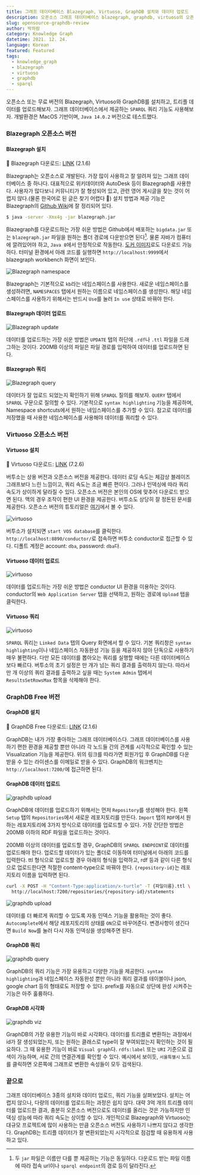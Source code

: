 ```yaml
---
title: 그래프 데이터베이스 Blazegraph, Virtuoso, GraphDB 설치와 데이터 업로드
description: 오픈소스 그래프 데이터베이스 blazegraph, graphdb, virtuoso의 오픈소스 버전을 설치하고, 데이터를 업로드 해보자. 더불어 `SPARQL`로 업로드된 데이터를 질의해보자.
slug: opensource-graphdb-review
author: 박하람
category: Knowledge Graph
datetime: 2021. 12. 24.
language: Korean
featured: Featured
tags:
  - knowledge_graph
  - blazegraph
  - virtuoso
  - graphdb
  - sparql
---
```


오픈소스 또는 무료 버전의 Blazegraph, Virtuoso와 GraphDB를 설치하고, 트리플 데이터를 업로드해보자. 그래프 데이터베이스에서 제공하는 `SPARQL` 쿼리 기능도 사용해보자. 개발환경은 MacOS 기반이며, `Java 14.0.2` 버전으로 테스트했다.

### Blazegraph 오픈소스 버전

#### Blazegraph 설치

<div class="note">

👀 Blazegraph 다운로드: [LINK](https://github.com/blazegraph/database/releases/tag/BLAZEGRAPH_2_1_6_RC) (2.1.6)

</div>

Blazegraph는 오픈소스로 개발된다. 가장 많이 사용하고 잘 알려져 있는 그래프 데이터베이스 중 하나다. 대표적으로 위키데이터와 AutoDesk 등이 Blazegraph를 사용한다. 사용자가 많다보니 커뮤니티가 잘 형성되어 있고, 관련 영어 게시글을 찾는 것이 어렵지 않다.(물론 한국어로 된 글은 찾기 어렵다 🥲) 설치 방법과 제공 기능은 Blazegraph의 [Github Wiki](https://github.com/blazegraph/database/wiki)에 잘 정리되어 있다.

```bash
$ java -server -Xmx4g -jar blazegraph.jar
```

Blazegraph를 다운로드하는 가장 쉬운 방법은 Github에서 배포하는 `bigdata.jar` 또는 `blazegraph.jar` 파일을 원하는 폴더 경로에 다운받으면 된다[^1]. 물론 자바가 컴퓨터에 깔려있어야 하고, `Java 8`에서 안정적으로 작동한다. [도커 이미지](https://github.com/lyrasis/docker-blazegraph)로도 다운로드 가능하다. 터미널 환경에서 아래 코드를 실행하면 `http://localhost:9999`에서 blazegraph workbench 화면이 보인다.

![Blazegraph namespace](/opensource-graphdb-review/blazegraph-namespace.png)

Blazegraph는 기본적으로 `kb`라는 네임스페이스를 사용한다. 새로운 네임스페이스를 생성하려면, `NAMESPACES` 탭에서 원하는 이름으로 네임스페이스를 생성한다. 해당 네임스페이스를 사용하기 위해서는 반드시 `Use`를 눌러 `In use` 상태로 바꿔야 한다.

#### Blazegraph 데이터 업로드

![Blazegraph update](/opensource-graphdb-review/blazegraph-update.png)

데이터를 업로드하는 가장 쉬운 방법은 `UPDATE` 탭의 하단에 `.rdf`나 `.ttl` 파일을 드래그하는 것이다. 200MB 이상의 파일은 파일 경로를 입력하여 데이터를 업로드하면 된다.

#### Blazegraph 쿼리

![Blazegraph query](/opensource-graphdb-review/blazegraph-query.png)

데이터가 잘 업로드 되었는지 확인하기 위해 `SPARQL` 질의를 해보자. `QUERY` 탭에서 `SPARQL` 구문으로 질의할 수 있다. 기본적으로 `syntax highlighting` 기능을 제공하며, Namespace shortcuts에서 원하는 네임스페이스를 추가할 수 있다. 참고로 데이터를 저장했을 때 사용한 네임스페이스를 사용해야 데이터를 쿼리할 수 있다.

### Virtuoso 오픈소스 버전

#### Virtuoso 설치

<div class="note">

👀 Virtuoso 다운로드: [LINK](https://github.com/openlink/virtuoso-opensource/releases/tag/v7.2.6.1) (7.2.6)

</div>

버투소는 상용 버전과 오픈소스 버전을 제공한다. 데이터 로딩 속도는 체감상 블레이즈그래프보다 느린 느낌이고, 쿼리 속도는 조금 빠른 편이다. 그러나 인덱싱에 따라 쿼리 속도가 상이하게 달라질 수 있다. 오픈소스 버전은 본인의 OS에 맞추어 다운로드 받으면 된다. 맥의 경우 조작이 편한 UI 환경을 제공한다. 버투소도 상당히 잘 정돈된 문서를 제공한다. 오픈소스 버전의 튜토리얼은 [여기](http://vos.openlinksw.com/owiki/wiki/VOS/)에서 볼 수 있다.

![virtuoso](/opensource-graphdb-review/virtuoso.png)

버투소가 설치되면 `start VOS database`를 클릭한다. `http://localhost:8890/conductor/`로 접속하면 버투소 conductor로 접근할 수 있다. 디폴트 계정은 account: `dba`, password: `dba`다.

#### Virtuoso 데이터 업로드

![virtuoso](/opensource-graphdb-review/virtuoso-upload.png)

데이터를 업로드하는 가장 쉬운 방법은 conductor UI 환경을 이용하는 것이다. conductor의 `Web Application Server` 탭을 선택하고, 원하는 경로에 `Upload` 탭을 클릭한다.

#### Virtuoso 쿼리

![virtuoso](/opensource-graphdb-review/virtuoso-query.png)

`SPARQL` 쿼리는 `Linked Data` 탭의 Query 화면에서 할 수 있다. 기본 쿼리창은 `syntax highlighting`이나 네임스페이스 자동완성 기능 등을 제공하지 않아 단독으로 사용하기 매우 불편하다. 다만 모든 데이터를 뽑아오는 쿼리를 실행할 때에는 다른 데이터베이스보다 빠르다. 버투소의 초기 설정은 만 개가 넘는 쿼리 결과를 출력하지 않는다. 따라서 만 개 이상의 쿼리 결과를 출력하고 싶을 때는 `System Admin` 탭에서 `ResultsSetRowsMax` 항목을 삭제해야 한다.

### GraphDB Free 버전

#### GraphDB 설치

<div class="note">

👀 GraphDB Free 다운로드: [LINK](https://graphdb.ontotext.com/) (2.1.6)

</div>

GraphDB는 내가 가장 좋아하는 그래프 데이터베이스다. 그래프 데이터베이스를 사용하기 편한 환경을 제공할 뿐만 아니라 각 노드들 간의 관계를 시각적으로 확인할 수 있는 Visualization 기능을 제공한다. 위의 링크를 따라가면 회원가입 후 GraphDB를 다운받을 수 있는 라이센스를 이메일로 받을 수 있다. GraphDB의 워크벤치는 `http://localhost:7200/`에 접근하면 된다.

#### GraphDB 데이터 업로드

![graphdb upload](/opensource-graphdb-review/graphdb-upload.png)

GraphDB에 데이터를 업로드하기 위해서는 먼저 `Repository`를 생성해야 한다. 왼쪽 `Setup` 탭의 `Repositories`에서 새로운 레포지토리를 만든다. `Import` 탭의 `RDF`에서 원하는 레포지토리에 3가지 방식으로 데이터를 업로드할 수 있다. 가장 간단한 방법은 200MB 이하의 RDF 파일을 업로드하는 것이다.

200MB 이상의 데이터를 업로드할 경우, GraphDB의 `SPARQL ENDPOINT`로 데이터를 업로드해야 한다. 업로드할 데이터가 있는 폴더로 이동하여 터미널에서 아래의 코드를 입력한다. ttl 형식으로 업로드할 경우 아래의 형식을 입력하고, rdf 등과 같이 다른 형식으로 업로드한다면 적절한 content-type으로 바꿔야 한다. `{repository-id}`는 레포지토리 이름을 입력하면 된다.

```bash
curl -X POST -H "Content-Type:application/x-turtle" -T {파일이름}.ttl \
  http://localhost:7200/repositories/{repository-id}/statements
```

![graphdb upload](/opensource-graphdb-review/graphdb-index.png)

데이터를 더 빠르게 쿼리할 수 있도록 자동 인덱스 기능을 활용하는 것이 좋다. `Autocomplete`에서 해당 레포지토리의 상태를 `ON`으로 바꾸어준다. 변경사항이 생긴다면 `Build Now`를 눌러 다시 자동 인덱싱을 생성해주면 된다.

#### GraphDB 쿼리

![graphdb query](/opensource-graphdb-review/graphdb-query.png)

GraphDB의 쿼리 기능은 가장 유용하고 다양한 기능을 제공한다. `syntax highlighting`과 네임스페이스 자동완성 뿐만 아니라 쿼리 결과를 테이블이나 json, google chart 등의 형태로도 저장할 수 있다. prefix를 자동으로 상단에 완성 시켜주는 기능은 아주 훌륭하다.

#### GraphDB 시각화

![graphdb viz](/opensource-graphdb-review/graphdb-viz.png)

GraphDB의 가장 유용한 기능이 바로 시각화다. 데이터를 트리플로 변환하는 과정에서 id가 잘 생성되었는지, 또는 원하는 클래스로 type이 잘 부여되었는지 확인하는 것이 필요하다. 그 때 유용한 기능이 바로 `Visual graph`다. `rdfs:label` 또는 `URI` 기준으로 검색이 가능하며, 서로 간의 연결관계를 확인할 수 있다. 예시에서 보이듯, `서울특별시` 노드를 클릭하면 오른쪽에 그래프로 변환한 속성들이 모두 검색된다.

### 끝으로

그래프 데이터베이스 3종의 설치와 데이터 업로드, 쿼리 기능을 살펴보았다. 설치는 어렵지 않으나, 다량의 데이터를 업로드하는 과정은 쉽지 않다. 대략 3억 개의 트리플 데이터를 업로드한 결과, 충분히 오픈소스 버전으로도 데이터를 올리는 것은 가능하지만 인덱싱 성능에 따라 쿼리 속도는 상이할 수 있다. 개인적으로 Blazegraph와 Virtuoso는 대규모 프로젝트에 많이 사용하는 만큼 오픈소스 버전도 사용하기 나쁘지 않다고 생각한다. GraphDB는 트리플 데이터가 잘 변환되었는지 시각적으로 점검할 때 유용하게 사용하고 있다.

[^1]: 두 `jar` 파일은 이름만 다를 뿐 제공하는 기능은 동일하다. 다운로드 받는 파일 이름에 따라 접속 url이나 `sparql endpoint`의 경로 등이 달라진다.

